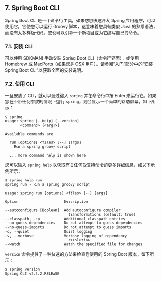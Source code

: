 ## 7. Spring Boot CLI

Spring Boot CLI 是一个命令行工具，如果您想快速开发 Spring 应用程序，可以使用它。它使您可以运行 Groovy 脚本，这意味着您具有类似 Java 的熟悉语法，而没有太多样板代码。您也可以引导一个新项目或为它编写自己的命令。

### 7.1. 安装 CLI

可以使用 SDKMAN! 手动安装 Spring Boot CLI（命令行界面），或使用 Homebrew 或 MacPorts（如果您是 OSX 用户）。请参阅“入门”部分中的“安装 Spring Boot CLI”以获取全面的安装说明。

### 7.2. 使用 CLI

一旦安装了 CLI，就可以通过键入 `spring` 并在命令行中按 Enter 来运行它。如果您在不带任何参数的情况下运行 `spring`，则会显示一个简单的帮助屏幕，如下所示：

```
$ spring
usage: spring [--help] [--version]
       <command> [<args>]

Available commands are:

  run [options] <files> [--] [args]
    Run a spring groovy script

  ... more command help is shown here
```

您可以输入 `spring help` 以获取有关任何受支持命令的更多详细信息，如以下示例所示：

```
$ spring help run
spring run - Run a spring groovy script

usage: spring run [options] <files> [--] [args]

Option                     Description
------                     -----------
--autoconfigure [Boolean]  Add autoconfigure compiler
                             transformations (default: true)
--classpath, -cp           Additional classpath entries
--no-guess-dependencies    Do not attempt to guess dependencies
--no-guess-imports         Do not attempt to guess imports
-q, --quiet                Quiet logging
-v, --verbose              Verbose logging of dependency
                             resolution
--watch                    Watch the specified file for changes
```

 `version` 命令提供了一种快速的方法来检查您使用的 Spring Boot 版本，如下所示：

```
$ spring version
Spring CLI v2.2.2.RELEASE
```